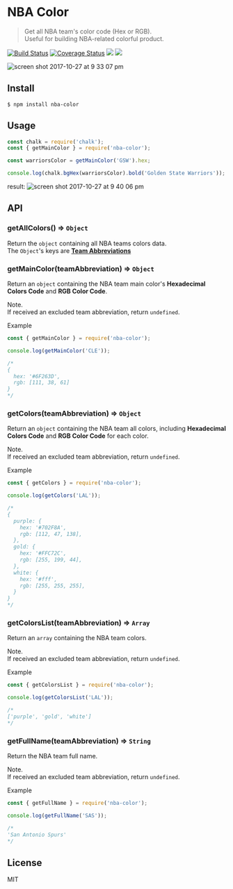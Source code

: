 # NBA Color
> Get all NBA team's color code (Hex or RGB).<br>
> Useful for building NBA-related colorful product.

[![Build Status](https://travis-ci.org/xxhomey19/nba-color.svg?branch=master)](https://travis-ci.org/xxhomey19/nba-color)
[![Coverage Status](https://coveralls.io/repos/xxhomey19/nba-color/badge.svg?branch=master)](https://coveralls.io/r/xxhomey19/nba-color?branch=master)
<a target="_blank" href="https://opensource.org/licenses/MIT" title="License: MIT"><img src="https://img.shields.io/badge/License-MIT-yellow.svg"></a>
<a target="_blank" href="http://makeapullrequest.com" title="PRs Welcome"><img src="https://img.shields.io/badge/PRs-welcome-brightgreen.svg?style=flat-square"></a>

![screen shot 2017-10-27 at 9 33 07 pm](https://user-images.githubusercontent.com/12113222/32106524-925211e2-baf1-11e7-95e0-5d82a52cc7c0.png)

## Install

```
$ npm install nba-color
```

## Usage

```js
const chalk = require('chalk');
const { getMainColor } = require('nba-color');

const warriorsColor = getMainColor('GSW').hex;

console.log(chalk.bgHex(warriorsColor).bold('Golden State Warriors'));
```
result:
![screen shot 2017-10-27 at 9 40 06 pm](https://user-images.githubusercontent.com/12113222/32106924-b1dcd7f8-baf2-11e7-83f6-6a111765c652.png)

## API

### getAllColors() => `Object`

Return the `object` containing all NBA teams colors data.  
The `Object`'s keys are **[Team Abbreviations](https://en.wikipedia.org/wiki/Wikipedia:WikiProject_National_Basketball_Association/National_Basketball_Association_team_abbreviations)**

### getMainColor(teamAbbreviation) => `Object`

Return an `object` containing the NBA team main color's **Hexadecimal Colors Code** and **RGB Color Code**.  

Note.  
If received an excluded team abbreviation, return `undefined`.

Example
```js
const { getMainColor } = require('nba-color');

console.log(getMainColor('CLE'));

/*
{
  hex: '#6F263D',
  rgb: [111, 38, 61]
}
*/
```

### getColors(teamAbbreviation) => `Object`

Return an `object` containing the NBA team all colors, including **Hexadecimal Colors Code** and **RGB Color Code** for each color.

Note.  
If received an excluded team abbreviation, return `undefined`.

Example
```js
const { getColors } = require('nba-color');

console.log(getColors('LAL'));

/*
{
  purple: {
    hex: '#702F8A',
    rgb: [112, 47, 138],
  },
  gold: {
    hex: '#FFC72C',
    rgb: [255, 199, 44],
  },
  white: {
    hex: '#fff',
    rgb: [255, 255, 255],
  }
}
*/
```

### getColorsList(teamAbbreviation) => `Array`

Return an `array` containing the NBA team colors.

Note.  
If received an excluded team abbreviation, return `undefined`.

Example
```js
const { getColorsList } = require('nba-color');

console.log(getColorsList('LAL'));

/*
['purple', 'gold', 'white']
*/
```

### getFullName(teamAbbreviation) => `String`

Return the NBA team full name.

Note.  
If received an excluded team abbreviation, return `undefined`.

Example
```js
const { getFullName } = require('nba-color');

console.log(getFullName('SAS'));

/*
'San Antonio Spurs'
*/
```  


## License

MIT

